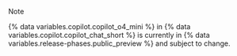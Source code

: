 > [!NOTE]
> {% data variables.copilot.copilot_o4_mini %} in {% data variables.copilot.copilot_chat_short %} is currently in {% data variables.release-phases.public_preview %} and subject to change.
